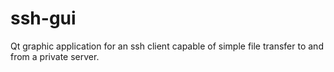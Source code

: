 # ssh-gui

Qt graphic application for an ssh client capable of simple file transfer to and from a private server.
